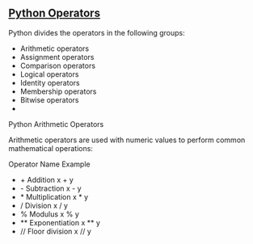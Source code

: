 

## [Python Operators](https://www.w3schools.com/python/python_operators.asp)

Python divides the operators in the following groups:

* Arithmetic operators
* Assignment operators
* Comparison operators
* Logical operators
* Identity operators
* Membership operators
* Bitwise operators
* 
Python Arithmetic Operators

Arithmetic operators are used with numeric values to perform common mathematical operations:

Operator	Name	Example
* \+	Addition	x + y	
* \-	Subtraction	x - y	
* \*	Multiplication	x * y	
* \/	Division	x / y	
* \%	Modulus	x % y	
* \*\*	Exponentiation	x ** y	
* \/\/	Floor division	x // y